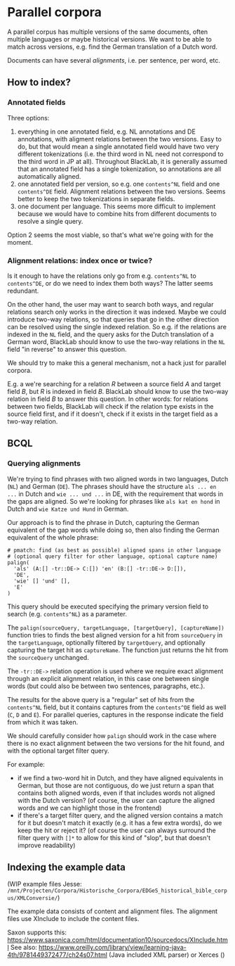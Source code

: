 # Parallel corpora

A parallel corpus has multiple versions of the same documents, often multiple languages or maybe historical versions. We want to be able to match across versions, e.g. find the German translation of a Dutch word.

Documents can have several _alignments_, i.e. per sentence, per word, etc.

## How to index?

### Annotated fields

Three options:

1. everything in one annotated field, e.g. NL annotations and DE annotations, with aligment relations between the two versions. Easy to do, but that would mean a single annotated field would have two very different tokenizations (i.e. the third word in NL need not correspond to the third word in JP at all). Throughout BlackLab, it is generally assumed that an annotated field has a single tokenization, so annotations are all automatically aligned.
2. one annotated field per version, so e.g. one `contents^NL` field and one `contents^DE` field. Alignment relations between the two versions. Seems better to keep the two tokenizations in separate fields. 
3. one document per language. This seems more difficult to implement because we would have to combine hits from different documents to resolve a single query.

Option 2 seems the most viable, so that's what we're going with for the moment.

### Alignment relations: index once or twice?

Is it enough to have the relations only go from e.g. `contents^NL` to `contents^DE`, or do we need to index them both ways? The latter seems redundant.

On the other hand, the user may want to search both ways, and regular relations search only works in the direction it was indexed. Maybe we could introduce two-way relations, so that queries that go in the other direction can be resolved using the single indexed relation. So e.g. if the relations are indexed in the `NL` field, and the query asks for the Dutch translation of a German word, BlackLab should know to use the two-way relations in the `NL` field "in reverse" to answer this question.

We should try to make this a general mechanism, not a hack just for parallel corpora.

E.g. a we're searching for a relation _R_ between a source field _A_ and target field _B_, but _R_ is indexed in field _B_. BlackLab should know to use the two-way relation in field _B_ to answer this question. In other words: for relations between two fields, BlackLab will check if the relation type exists in the source field first, and if it doesn't, check if it exists in the target field as a two-way relation.

## BCQL

### Querying alignments

We're trying to find phrases with two aligned words in two languages, Dutch (`NL`) and German (`DE`). The phrases should have the structure `als ... en ...` in Dutch and `wie ... und ...` in DE, with the requirement that words in the gaps are aligned. So we're looking for phrases like `als kat en hond` in Dutch and `wie Katze und Hund` in German.

Our approach is to find the phrase in Dutch, capturing the German equivalent of the gap words while doing so, then also finding the German equivalent of the whole phrase:

    # pmatch: find (as best as possible) aligned spans in other language
    # (optional query filter for other language, optional capture name)
    palign(
      'als' (A:[] -tr::DE-> C:[]) 'en' (B:[] -tr::DE-> D:[]),
      'DE',
      'wie' [] 'und' [],
      'E'
    )

This query should be executed specifying the primary version field to search  (e.g. `contents^NL`) as a parameter.

The `palign(sourceQuery, targetLanguage, [targetQuery], [captureName])` function tries to finds the best aligned version for a hit from `sourceQuery` in the `targetLanguage`, optionally filtered by `targetQuery`, and optionally capturing the target hit as `captureName`. The function just returns the hit from the `sourceQuery` unchanged.

The `-tr::DE->` relation operation is used where we require exact alignment through an explicit alignment relation, in this case one between single words (but could also be between two sentences, paragraphs, etc.).

The results for the above query is a "regular" set of hits from the `contents^NL` field, but it contains captures from the `contents^DE` field as well (`C`, `D` and `E`). For parallel queries, captures in the response indicate the field from which it was taken.

We should carefully consider how `palign` should work in the case where there is no exact alignment between the two versions for the hit found, and with the optional target filter query.

For example:
- if we find a two-word hit in Dutch, and they have aligned equivalents in German, but those are not contiguous, do we just return a span that contains both aligned words, even if that includes words not aligned with the Dutch version? (of course, the user can capture the aligned words and we can highlight those in the frontend)
- if there's a target filter query, and the aligned version contains a match for it but doesn't match it exactly (e.g. it has a few extra words), do we keep the hit or reject it? (of course the user can always surround the filter query with `[]*` to allow for this kind of "slop", but that doesn't improve readability)

## Indexing the example data

(WIP example files Jesse: `/mnt/Projecten/Corpora/Historische_Corpora/EDGeS_historical_bible_corpus/XMLConversie/`)

The example data consists of content and alignment files. The alignment files use XInclude to include the content files.

Saxon supports this: https://www.saxonica.com/html/documentation10/sourcedocs/XInclude.html
See also: https://www.oreilly.com/library/view/learning-java-4th/9781449372477/ch24s07.html (Java included XML parser) or Xerces ()
